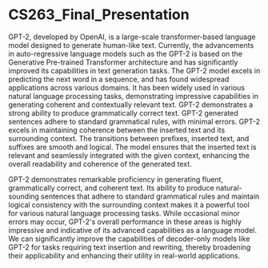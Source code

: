 # CS263_Final_Presentation


GPT-2, developed by OpenAI, is a large-scale transformer-based language model designed to generate human-like text. Currently, the advancements in auto-regressive language models such as the GPT-2 is based on the Generative Pre-trained Transformer architecture and has significantly improved its capabilities in text generation tasks. The GPT-2 model excels in predicting the next word in a sequence, and has found widespread applications across various domains. It has been widely used in various natural language processing tasks, demonstrating impressive capabilities in generating coherent and contextually relevant text. GPT-2 demonstrates a strong ability to produce grammatically correct text. GPT-2 generated sentences adhere to standard grammatical rules, with minimal errors. GPT-2 excels in maintaining coherence between the inserted text and its surrounding context. The transitions between prefixes, inserted text, and suffixes are smooth and logical. The model ensures that the inserted text is relevant and seamlessly integrated with the given context, enhancing the overall readability and coherence of the generated text.

GPT-2 demonstrates remarkable proficiency in generating fluent, grammatically correct, and coherent text. Its ability to produce natural-sounding sentences that adhere to standard grammatical rules and maintain logical consistency with the surrounding context makes it a powerful tool for various natural language processing tasks. While occasional minor errors may occur, GPT-2's overall performance in these areas is highly impressive and indicative of its advanced capabilities as a language model. We can significantly improve the capabilities of decoder-only models like GPT-2 for tasks requiring text insertion and rewriting, thereby broadening their applicability and enhancing their utility in real-world applications.
